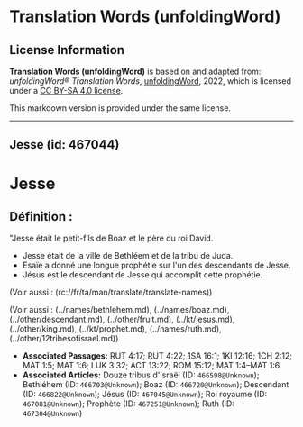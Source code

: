 # Translation Words (unfoldingWord)

## License Information

**Translation Words (unfoldingWord)** is based on and adapted from: _unfoldingWord® Translation Words_, [unfoldingWord](https://unfoldingword.org/utw), 2022, which is licensed under a [CC BY-SA 4.0 license](https://creativecommons.org/licenses/by-sa/4.0/legalcode.en).

This markdown version is provided under the same license.



--------------------------------

## Jesse (id: 467044)

Jesse
=====

Définition :
------------

"Jesse était le petit\-fils de Boaz et le père du roi David.

* Jesse était de la ville de Bethléem et de la tribu de Juda.
* Esaïe a donné une longue prophétie sur l'un des descendants de Jesse.
* Jésus est le descendant de Jesse qui accomplit cette prophétie.

(Voir aussi : (rc://fr/ta/man/translate/translate\-names))

(Voir aussi : (../names/bethlehem.md), (../names/boaz.md), (../other/descendant.md), (../other/fruit.md), (../kt/jesus.md), (../other/king.md), (../kt/prophet.md), (../names/ruth.md), (../other/12tribesofisrael.md))

* **Associated Passages:** RUT 4:17; RUT 4:22; 1SA 16:1; 1KI 12:16; 1CH 2:12; MAT 1:5; MAT 1:6; LUK 3:32; ACT 13:22; ROM 15:12; MAT 1:4–MAT 1:6
* **Associated Articles:** Douze tribus d'Israël (ID: `466598@Unknown`); Bethléhem (ID: `466703@Unknown`); Boaz (ID: `466720@Unknown`); Descendant (ID: `466822@Unknown`); Jésus (ID: `467045@Unknown`); Roi royaume (ID: `467081@Unknown`); Prophète (ID: `467251@Unknown`); Ruth (ID: `467304@Unknown`)

